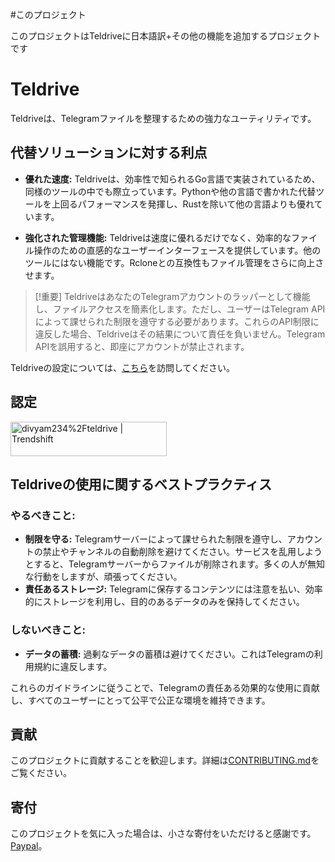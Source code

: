 #このプロジェクト

このプロジェクトはTeldriveに日本語訳+その他の機能を追加するプロジェクトです

# Teldrive

Teldriveは、Telegramファイルを整理するための強力なユーティリティです。

## 代替ソリューションに対する利点

- **優れた速度:** Teldriveは、効率性で知られるGo言語で実装されているため、同様のツールの中でも際立っています。Pythonや他の言語で書かれた代替ツールを上回るパフォーマンスを発揮し、Rustを除いて他の言語よりも優れています。

- **強化された管理機能:** Teldriveは速度に優れるだけでなく、効率的なファイル操作のための直感的なユーザーインターフェースを提供しています。他のツールにはない機能です。Rcloneとの互換性もファイル管理をさらに向上させます。

> [!重要]
> TeldriveはあなたのTelegramアカウントのラッパーとして機能し、ファイルアクセスを簡素化します。ただし、ユーザーはTelegram APIによって課せられた制限を遵守する必要があります。これらのAPI制限に違反した場合、Teldriveはその結果について責任を負いません。Telegram APIを誤用すると、即座にアカウントが禁止されます。

Teldriveの設定については、[こちら](https://teldrive-docs.pages.dev)を訪問してください。

## 認定

<a href="https://trendshift.io/repositories/7568" target="_blank"><img src="https://trendshift.io/api/badge/repositories/7568" alt="divyam234%2Fteldrive | Trendshift" style="width: 250px; height: 55px;" width="250" height="55"/></a>

## Teldriveの使用に関するベストプラクティス

### やるべきこと:

- **制限を守る:** Telegramサーバーによって課せられた制限を遵守し、アカウントの禁止やチャンネルの自動削除を避けてください。サービスを乱用しようとすると、Telegramサーバーからファイルが削除されます。多くの人が無知な行動をしますが、頑張ってください。
- **責任あるストレージ:** Telegramに保存するコンテンツには注意を払い、効率的にストレージを利用し、目的のあるデータのみを保持してください。

### しないべきこと:
- **データの蓄積:** 過剰なデータの蓄積は避けてください。これはTelegramの利用規約に違反します。

これらのガイドラインに従うことで、Telegramの責任ある効果的な使用に貢献し、すべてのユーザーにとって公平で公正な環境を維持できます。

## 貢献

このプロジェクトに貢献することを歓迎します。詳細は[CONTRIBUTING.md](CONTRIBUTING.md)をご覧ください。

## 寄付

このプロジェクトを気に入った場合は、小さな寄付をいただけると感謝です。[Paypal](https://paypal.me/redux234)。
